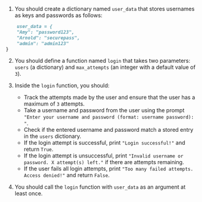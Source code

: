 1. You should create a dictionary named `user_data` that stores usernames as keys and passwords as follows:

```md
    user_data = {
    "Amy": "password123",
    "Arnold": "securepass",
    "admin": "admin123"
}
```

2. You should define a function named `login` that takes two parameters: `users` (a dictionary) and `max_attempts` (an integer with a default value of `3`).

3. Inside the `login` function, you should:

    - Track the attempts made by the user and ensure that the user has a maximum of `3` attempts.
    - Take a username and password from the user using the prompt `"Enter your username and password (format: username password): "`.
    - Check if the entered username and password match a stored entry in the `users` dictionary.
    - If the login attempt is successful, print `"Login successful!"` and return `True`.
    - If the login attempt is unsuccessful, print `"Invalid username or password. X attempt(s) left."` if there are attempts remaining.
    - If the user fails all login attempts, print `"Too many failed attempts. Access denied!"` and return `False`.

4. You should call the `login` function with `user_data` as an argument at least once.
